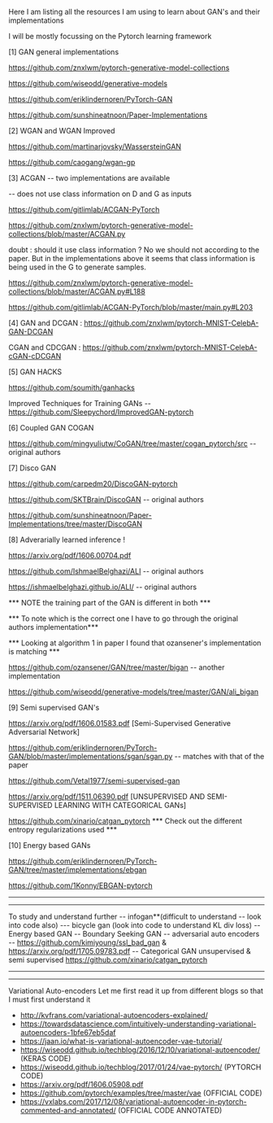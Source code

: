 Here I am listing all the resources I am using to learn about GAN's and their implementations 

I will be mostly focussing on the Pytorch learning framework 

[1] GAN general implementations

https://github.com/znxlwm/pytorch-generative-model-collections

https://github.com/wiseodd/generative-models

https://github.com/eriklindernoren/PyTorch-GAN

https://github.com/sunshineatnoon/Paper-Implementations

[2] WGAN and WGAN Improved 

https://github.com/martinarjovsky/WassersteinGAN

https://github.com/caogang/wgan-gp

[3] ACGAN -- two implementations are available 

-- does not use class information on D and G as inputs

https://github.com/gitlimlab/ACGAN-PyTorch 

https://github.com/znxlwm/pytorch-generative-model-collections/blob/master/ACGAN.py 

doubt : should it use class information ? No we should not according to the paper. But in the implementations above it seems that class information is being used in the G to generate samples.

https://github.com/znxlwm/pytorch-generative-model-collections/blob/master/ACGAN.py#L188

https://github.com/gitlimlab/ACGAN-PyTorch/blob/master/main.py#L203

[4] GAN and DCGAN : https://github.com/znxlwm/pytorch-MNIST-CelebA-GAN-DCGAN

CGAN and CDCGAN : https://github.com/znxlwm/pytorch-MNIST-CelebA-cGAN-cDCGAN

[5] GAN HACKS

https://github.com/soumith/ganhacks

Improved Techniques for Training GANs -- https://github.com/Sleepychord/ImprovedGAN-pytorch

[6] Coupled GAN COGAN

https://github.com/mingyuliutw/CoGAN/tree/master/cogan_pytorch/src -- original authors

[7] Disco GAN

https://github.com/carpedm20/DiscoGAN-pytorch

https://github.com/SKTBrain/DiscoGAN -- original authors

https://github.com/sunshineatnoon/Paper-Implementations/tree/master/DiscoGAN

[8] Adverarially learned inference !

https://arxiv.org/pdf/1606.00704.pdf

https://github.com/IshmaelBelghazi/ALI -- original authors

https://ishmaelbelghazi.github.io/ALI/ -- original authors

*** NOTE the training part of the GAN is different in both ***

*** To note which is the correct one I have to go through the original authors implementation***

*** Looking at algorithm 1 in paper I found that ozansener's implementation is matching ***

https://github.com/ozansener/GAN/tree/master/bigan -- another implementation

https://github.com/wiseodd/generative-models/tree/master/GAN/ali_bigan

[9] Semi supervised GAN's

https://arxiv.org/pdf/1606.01583.pdf [Semi-Supervised Generative Adversarial Network]

https://github.com/eriklindernoren/PyTorch-GAN/blob/master/implementations/sgan/sgan.py -- matches with that of the paper

https://github.com/Vetal1977/semi-supervised-gan

https://arxiv.org/pdf/1511.06390.pdf [UNSUPERVISED AND SEMI-SUPERVISED LEARNING WITH CATEGORICAL GANs]

https://github.com/xinario/catgan_pytorch
*** Check out the different entropy regularizations used ***

[10] Energy based GANs

https://github.com/eriklindernoren/PyTorch-GAN/tree/master/implementations/ebgan

https://github.com/1Konny/EBGAN-pytorch








****************************************************************************************
****************************************************************************************
To study and understand further 
-- infogan**(difficult to understand -- look into code also) 
--- bicycle gan (look into code to understand KL div loss)
-- Energy based GAN 
-- Boundary Seeking GAN
-- adversarial auto encoders
-- https://github.com/kimiyoung/ssl_bad_gan & https://arxiv.org/pdf/1705.09783.pdf
-- Categorical GAN unsupervised & semi supervised 
https://github.com/xinario/catgan_pytorch
****************************************************************************************
****************************************************************************************

Variational Auto-encoders 
Let me first read it up from different blogs so that I must first understand it 
- http://kvfrans.com/variational-autoencoders-explained/
- https://towardsdatascience.com/intuitively-understanding-variational-autoencoders-1bfe67eb5daf 
- https://jaan.io/what-is-variational-autoencoder-vae-tutorial/
- https://wiseodd.github.io/techblog/2016/12/10/variational-autoencoder/ (KERAS CODE)
- https://wiseodd.github.io/techblog/2017/01/24/vae-pytorch/ (PYTORCH CODE)
- https://arxiv.org/pdf/1606.05908.pdf
- https://github.com/pytorch/examples/tree/master/vae (OFFICIAL CODE)
- https://vxlabs.com/2017/12/08/variational-autoencoder-in-pytorch-commented-and-annotated/ (OFFICIAL CODE ANNOTATED)



